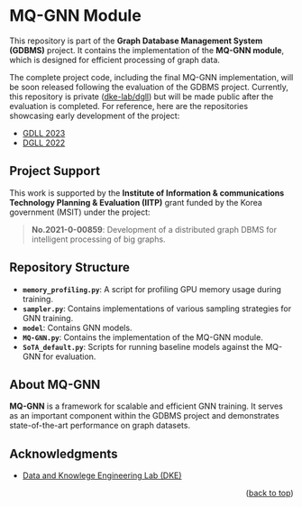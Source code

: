 

# MQ-GNN Module

This repository is part of the **Graph Database Management System (GDBMS)** project. It contains the implementation of the **MQ-GNN module**, which is designed for efficient processing of graph data.

The complete project code, including the final MQ-GNN implementation, will be soon released following the evaluation of the GDBMS project. Currently, this repository is private ([dke-lab/dgll](https://github.com/dke-lab/dgll)) but will be made public after the evaluation is completed. For reference, here are the repositories showcasing early development of the project:

- [GDLL 2023](https://github.com/ahj6377/GDLL2023)  
- [DGLL 2022](https://github.com/dke-lab/DGLL-2022)  



## Project Support

This work is supported by the **Institute of Information & communications Technology Planning & Evaluation (IITP)** grant funded by the Korea government (MSIT) under the project:

> **No.2021-0-00859**: Development of a distributed graph DBMS for intelligent processing of big graphs.

## Repository Structure

- **`memory_profiling.py`**: A script for profiling GPU memory usage during training.
- **`sampler.py`**: Contains implementations of various sampling strategies for GNN training.
- **`model`**: Contains GNN models.
- **`MQ-GNN.py`**: Contains the implementation of the MQ-GNN module.
- **`SoTA_default.py`**: Scripts for running baseline models against the MQ-GNN for evaluation.

## About MQ-GNN

**MQ-GNN** is a framework for scalable and efficient GNN training. It serves as an important component within the GDBMS project and demonstrates state-of-the-art performance on graph datasets.

<!-- ACKNOWLEDGMENTS -->
## Acknowledgments
* [Data and Knowlege Engineering Lab (DKE)](http://dke.khu.ac.kr/)
<p align="right">(<a href="#top">back to top</a>)</p>
